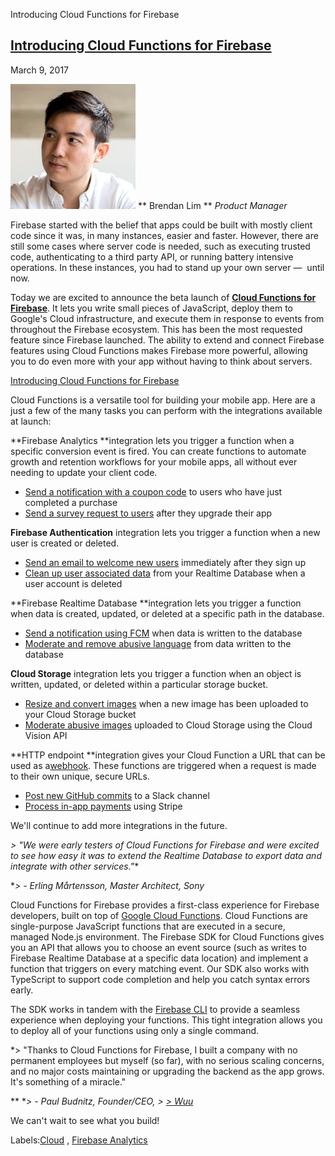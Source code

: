 Introducing Cloud Functions for Firebase

## [Introducing Cloud Functions for Firebase](http://firebase.googleblog.com/2017/03/introducing-cloud-functions-for-firebase.html)

March 9, 2017

![Brendan Lim](../_resources/9cdc328e2b41393e8e8f25768b44006c.png)
**
Brendan Lim
**  *Product Manager*

Firebase started with the belief that apps could be built with mostly client code since it was, in many instances, easier and faster. However, there are still some cases where server code is needed, such as executing trusted code, authenticating to a third party API, or running battery intensive operations. In these instances, you had to stand up your own server —  until now.

Today we are excited to announce the beta launch of [**Cloud Functions for Firebase**](https://firebase.google.com/features/functions). It lets you write small pieces of JavaScript, deploy them to Google's Cloud infrastructure, and execute them in response to events from throughout the Firebase ecosystem. This has been the most requested feature since Firebase launched. The ability to extend and connect Firebase features using Cloud Functions makes Firebase more powerful, allowing you to do even more with your app without having to think about servers.

[Introducing Cloud Functions for Firebase](https://www.youtube.com/watch?v=vr0Gfvp5v1A)

Cloud Functions is a versatile tool for building your mobile app. Here are a just a few of the many tasks you can perform with the integrations available at launch:

**Firebase Analytics **integration lets you trigger a function when a specific conversion event is fired. You can create functions to automate growth and retention workflows for your mobile apps, all without ever needing to update your client code.

- [Send a notification with a coupon code](https://github.com/firebase/functions-samples/tree/master/coupon-on-purchase) to users who have just completed a purchase
- [Send a survey request to users](https://github.com/firebase/functions-samples/tree/master/survey-app-update) after they upgrade their app

**Firebase Authentication** integration lets you trigger a function when a new user is created or deleted.

- [Send an email to welcome new users](https://github.com/firebase/functions-samples/blob/master/quickstarts/email-users) immediately after they sign up
- [Clean up user associated data](https://github.com/firebase/functions-samples/blob/master/user-data-cleanup) from your Realtime Database when a user account is deleted

**Firebase Realtime Database **integration lets you trigger a function when data is created, updated, or deleted at a specific path in the database.

- [Send a notification using FCM](https://github.com/firebase/functions-samples/tree/master/fcm-notifications) when data is written to the database
- [Moderate and remove abusive language](https://github.com/firebase/functions-samples/blob/master/text-moderation) from data written to the database

**Cloud Storage** integration lets you trigger a function when an object is written, updated, or deleted within a particular storage bucket.

- [Resize and convert images](https://github.com/firebase/functions-samples/blob/master/quickstarts/thumbnails) when a new image has been uploaded to your Cloud Storage bucket
- [Moderate abusive images](https://github.com/firebase/functions-samples/blob/master/moderate-images) uploaded to Cloud Storage using the Cloud Vision API

**HTTP endpoint **integration gives your Cloud Function a URL that can be used as a[webhook](https://github.com/firebase/functions-samples/tree/master/minimal-webhook). These functions are triggered when a request is made to their own unique, secure URLs.

- [Post new GitHub commits](https://github.com/firebase/functions-samples/tree/master/github-to-slack) to a Slack channel
- [Process in-app payments](https://github.com/firebase/functions-samples/tree/master/stripe) using Stripe

We'll continue to add more integrations in the future.

*> "We were early testers of Cloud Functions for Firebase and were excited to see how easy it was to extend the Realtime Database to export data and integrate with other services."**

**> - Erling Mårtensson, Master Architect, Sony*

Cloud Functions for Firebase provides a first-class experience for Firebase developers, built on top of [Google Cloud Functions](https://cloud.google.com/functions). Cloud Functions are single-purpose JavaScript functions that are executed in a secure, managed Node.js environment. The Firebase SDK for Cloud Functions gives you an API that allows you to choose an event source (such as writes to Firebase Realtime Database at a specific data location) and implement a function that triggers on every matching event. Our SDK also works with TypeScript to support code completion and help you catch syntax errors early.

The SDK works in tandem with the [Firebase CLI](https://firebase.google.com/docs/cli/) to provide a seamless experience when deploying your functions. This tight integration allows you to deploy all of your functions using only a single command.

*> "Thanks to Cloud Functions for Firebase, I built a company with no permanent employees but myself (so far), with no serious scaling concerns, and no major costs maintaining or upgrading the backend as the app grows. It's something of a miracle."

**
**> - Paul Budnitz, Founder/CEO, > [> Wuu](http://wuu.co/)*

We can't wait to see what you build!

Labels:[Cloud](http://firebase.googleblog.com/search/label/Cloud) , [Firebase Analytics](http://firebase.googleblog.com/search/label/Firebase%20Analytics)